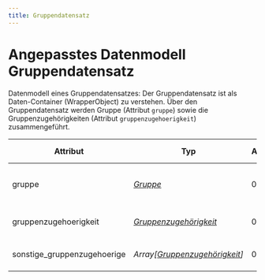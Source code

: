 ```yaml
---
title: Gruppendatensatz
---
```


# Angepasstes Datenmodell Gruppendatensatz

Datenmodell eines Gruppendatensatzes: Der Gruppendatensatz ist als Daten-Container (WrapperObject) zu verstehen.
Über den Gruppendatensatz werden Gruppe (Attribut `gruppe`) sowie die Gruppenzugehörigkeiten (Attribut
`gruppenzugehoerigkeit`) zusammengeführt.

Attribut | Typ | Anzahl | Freigabe erforderlich | Bemerkung
--- | --- | --- | --- | ---
gruppe | *[Gruppe](gruppe)* | 0/1 | ja | Attribute einer einzelnen Gruppe entsprechend Datenmodell *Gruppe*.
gruppenzugehoerigkeit | *[Gruppenzugehörigkeit](gruppenzugehörigkeit)* | 0/1 | ja | Entsprechend dem Datemodell *Gruppenzugehörigkeit*.
sonstige_gruppenzugehoerige | *Array[[Gruppenzugehörigkeit](gruppenzugehörigkeit)]* | 0/0..n | ja | Liste (Array) von weiteren Zugehörigen zu der Gruppe.
